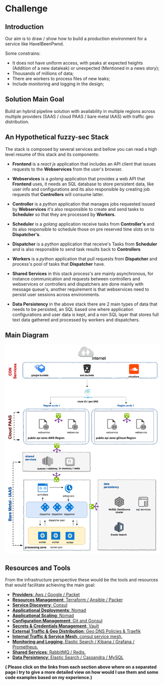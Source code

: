 # Challenge

## Introduction

Our aim is to draw / show how to build a production environment for a service like HaveIBeenPwnd.

Some constrains:

* It does not have uniform access, with peaks at expected heights (Addition of a new  dataleak) or unexpected (Mentioned in a news story);
* Thousands of millions of data;
* There are workers to process files of new leaks;
* Include monitoring and logging in the design;

## Solution Main Goal

Build an hybrid pipeline solution with availability in multiple regions across multiple providers (SAAS / cloud PAAS / bare metal IAAS) with traffic geo distribution.

## An Hypothetical fuzzy-sec Stack

The stack is composed by several services and bellow you can read a high level resume of this stack and its components:

* **Frontend** is a *react js* application that includes an API client that issues requests to the **Webservices** from the user's browser.

* **Webservices** is a *golang* application that provides a web API that **Frontend** uses, it needs an SQL database to store persistent data, like user info and configurations and its also responsible by creating job requests that **Controllers** will consume latter.

* **Controller** is a *python* application that manages jobs requested issued by **Webservices** it's also responsible to create and send tasks to  **Scheduler** so that they are processed by **Workers**.

* **Scheduler** is a *golang* application receive tasks from **Controller's** and its also  responsible to schedule those on pre reserved time slots on to  **Dispatcher's**.

* **Dispatcher** is a *python* application that receive's Tasks from **Scheduler** and is also responsible to send task results back to **Controllers**

* **Workers** is a *python* application that pull requests from **Dispatcher** and process's pool of tasks that **Dispatcher** have.

* **Shared Services** in this stack process's are mainly asynchronous, for instance communication and requests between controllers and webservices or controllers and dispatchers are done mainly with message queue's, another requirement is that webservices  need to persist user sessions across environments. 

* **Data Persistency** in the above stack there are 2 main types of data that needs to be persisted, an SQL based one where application configurations and user data is kept, and a non SQL layer that stores full text data gathered and processed by workers and dispatchers.


## Main Diagram 

![Main Diagram](images/fuzzsec-Diagram.png?raw=true)

## Resources and Tools

From the infrastructure perspective these would be the tools and resources that would facilitate achieving the main goal:

* [**Providers**: Aws / Google / Packet ](pages/providers.md)
* [**Resources Management**: Terraform / Ansible / Packer](pages/resource_management.md)
* [**Service Discovery**: Consul](pages/service_discovery.md)
* [**Applicational Deployments**: Nomad ](pages/applicational_deployment.md)
* [**Applicational Scaling**: Nomad ](pages/applicational_autoscaling.md)
* [**Configuration Management**: Git and Gonsul](pages/configuration_management.md)
* [**Secrets & Credentials Management**: Vault](pages/secrets_and_credentials.md)
* [**External Traffic & Geo Distribution**: Geo DNS Policies & Traefik](pages/external_traffic.md)
* [**Internal Traffic & Service Mesh**: consul service mesh.](pages/internal_traffic.md)
* [**Monitoring and Logging**: Elastic Search / Kibana / Grafana / Prometheus.](pages/monitoring_logging.md)
* [**Shared Services**: RabbitMQ / Redis.](pages/shared_services.md)
* [**Data Persistency**: Elastic Search / Cassandra / MySQL](pages/data_persistency.md)

**( Please click on the links from each section above where on a separated page i try to give a more detailed view on how would I use them and some code examples based on my experience.)**